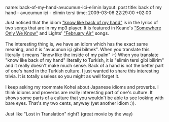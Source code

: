 name: back-of-my-hand-avucumun-ici-elimin
layout: post
title: back of my hand - avucumun içi - elimin tersi
time: 2009-03-06 22:29:00 +02:00

Just noticed that the idiom <a href="http://www.answers.com/topic/know-like-a-book">"know like back of my hand"</a> is in the lyrics of two songs that are in my mp3 player. It is featured in Keane's <a href="http://209.85.129.132/search?q=cache:t5Oy1I5vvAoJ:www.sing365.com/music/lyric.nsf/Somewhere-Only-We-Know-lyrics-Keane/0306334134E8CA5648256E8700079EB7+keane+somewhere+only+we+know&hl=en&ct=clnk&cd=4&client=iceweasel-a">"Somewhere Only We Know"</a> and Lights' <a href="http://209.85.129.132/search?q=cache:5jXQBeGucMoJ:artists.letssingit.com/lights-lyrics-february-air-wqwv4g6+lights+back+of+my+hand&hl=en&ct=clnk&cd=2&client=iceweasel-a">"February Air"</a> songs. <br /><br />The interesting thing is, we have an idiom which has the exact same meaning, and it is "avucunun içi gibi bilmek". When you translate this literally it means "know like the inside of my palm" :-) When you translate "know like back of my hand" literally to Turkish, it is "elimin tersi gibi bilirim" and it really doesn't make much sense. Back of a hand is not the better part of one's hand in the Turkish culture. I just wanted to share this interesting trivia. It is totally useless so you might as well forget it.<br /><br />I keep asking my roommate Kohei about Japanese idioms and proverbs. I think idioms and proverbs are really interesting part of one's culture. It shows some parts of a culture that you wouldn't be able to see looking with bare eyes. That's my two cents, anyway (yet another idiom :)).<br /><br />Just like "Lost in Translation" right? (great movie by the way)
